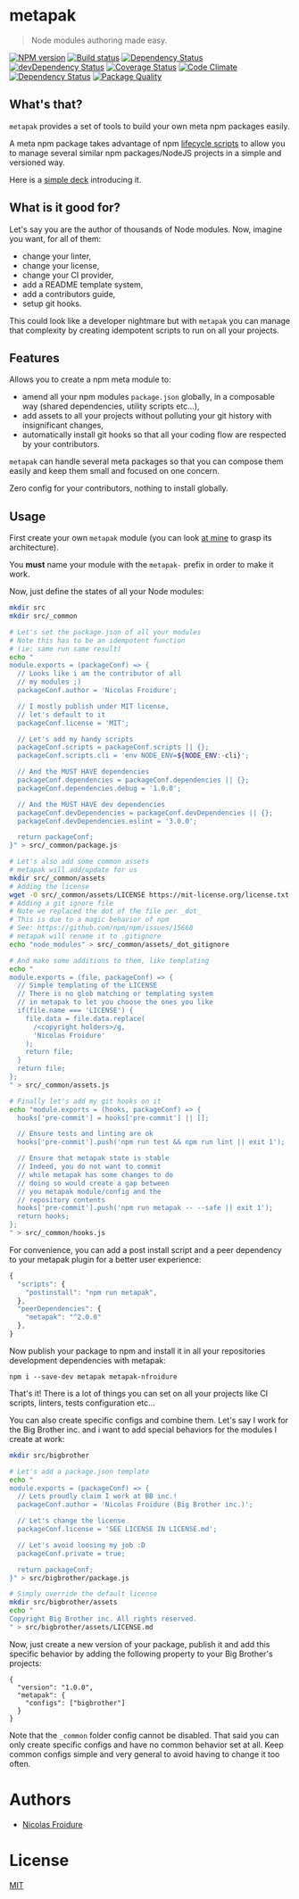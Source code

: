 [//]: # ( )
[//]: # (This file is automatically generated by a `metapak`)
[//]: # (module. Do not change it  except between the)
[//]: # (`content:start/end` flags, your changes would)
[//]: # (be overridden.)
[//]: # ( )
# metapak
> Node modules authoring made easy.

[![NPM version](https://badge.fury.io/js/metapak.svg)](https://npmjs.org/package/metapak)
[![Build status](https://secure.travis-ci.org/nfroidure/metapak.svg)](https://travis-ci.org/nfroidure/metapak)
[![Dependency Status](https://david-dm.org/nfroidure/metapak.svg)](https://david-dm.org/nfroidure/metapak)
[![devDependency Status](https://david-dm.org/nfroidure/metapak/dev-status.svg)](https://david-dm.org/nfroidure/metapak#info=devDependencies)
[![Coverage Status](https://coveralls.io/repos/nfroidure/metapak/badge.svg?branch=master)](https://coveralls.io/r/nfroidure/metapak?branch=master)
[![Code Climate](https://codeclimate.com/github/nfroidure/metapak.svg)](https://codeclimate.com/github/nfroidure/metapak)
[![Dependency Status](https://dependencyci.com/github/nfroidure/metapak/badge)](https://dependencyci.com/github/nfroidure/metapak)
[![Package Quality](http://npm.packagequality.com/shield/metapak.svg)](http://packagequality.com/#?package=metapak)


[//]: # (::contents:start)

## What's that?

`metapak` provides a set of tools to build
 your own meta npm packages easily.

A meta npm package takes advantage of npm
 [lifecycle scripts](https://docs.npmjs.com/misc/scripts)
 to allow you to manage several similar npm
 packages/NodeJS projects in a simple and
 versioned way.

Here is a [simple deck](https://slides.com/nfroidure/meta-npm-packages/live#/)
 introducing it.

## What is it good for?

Let's say you are the author of thousands
 of Node modules. Now, imagine you want,
 for all of them:
- change your linter,
- change your license,
- change your CI provider,
- add a README template system,
- add a contributors guide,
- setup git hooks.

This could look like a developer nightmare but
 with `metapak` you can manage that complexity
 by creating idempotent scripts to run on
 all your projects.

## Features

Allows you to create a npm meta module to:
- amend all your npm modules `package.json`
 globally, in a composable way (shared
 dependencies, utility scripts etc...),
- add assets to all your projects without
 polluting your git history with
 insignificant changes,
- automatically install git hooks so that
 all your coding flow are respected by
 your contributors.

`metapak` can handle several meta packages
 so that you can compose them easily and
 keep them small and focused on one concern.

Zero config for your contributors, nothing
 to install globally.

## Usage

First create your own `metapak` module
 (you can look [at mine](https://github.com/nfroidure/metapak-nfroidure)
 to grasp its architecture).

You **must** name your module with
 the `metapak-` prefix in order to make
 it work.

Now, just define the states of all your
 Node modules:
```sh
mkdir src
mkdir src/_common

# Let's set the package.json of all your modules
# Note this has to be an idempotent function
# (ie: same run same result)
echo "
module.exports = (packageConf) => {
  // Looks like i am the contributor of all
  // my modules ;)
  packageConf.author = 'Nicolas Froidure';

  // I mostly publish under MIT license,
  // let's default to it
  packageConf.license = 'MIT';

  // Let's add my handy scripts
  packageConf.scripts = packageConf.scripts || {};
  packageConf.scripts.cli = 'env NODE_ENV=${NODE_ENV:-cli}';

  // And the MUST HAVE dependencies
  packageConf.dependencies = packageConf.dependencies || {};
  packageConf.dependencies.debug = '1.0.0';

  // And the MUST HAVE dev dependencies
  packageConf.devDependencies = packageConf.devDependencies || {};
  packageConf.devDependencies.eslint = '3.0.0';

  return packageConf;
}" > src/_common/package.js

# Let's also add some common assets
# metapak will add/update for us
mkdir src/_common/assets
# Adding the license
wget -O src/_common/assets/LICENSE https://mit-license.org/license.txt
# Adding a git ignore file
# Note we replaced the dot of the file per _dot_
# This is due to a magic behavior of npm
# See: https://github.com/npm/npm/issues/15660
# metapak will rename it to .gitignore
echo "node_modules" > src/_common/assets/_dot_gitignore

# And make some additions to them, like templating
echo "
module.exports = (file, packageConf) => {
  // Simple templating of the LICENSE
  // There is no glob matching or templating system
  // in metapak to let you choose the ones you like
  if(file.name === 'LICENSE') {
    file.data = file.data.replace(
      /<copyright holders>/g,
      'Nicolas Froidure'
    );
    return file;
  }
  return file;
};
" > src/_common/assets.js

# Finally let's add my git hooks on it
echo "module.exports = (hooks, packageConf) => {
  hooks['pre-commit'] = hooks['pre-commit'] || [];

  // Ensure tests and linting are ok
  hooks['pre-commit'].push('npm run test && npm run lint || exit 1');

  // Ensure that metapak state is stable
  // Indeed, you do not want to commit
  // while metapak has some changes to do
  // doing so would create a gap between
  // you metapak module/config and the
  // repository contents
  hooks['pre-commit'].push('npm run metapak -- --safe || exit 1');
  return hooks;
};
" > src/_common/hooks.js
```

For convenience, you can add a post install
 script and a peer dependency to
 your metapak plugin for a better user
 experience:
```js
{
  "scripts": {
    "postinstall": "npm run metapak",
  },
  "peerDependencies": {
    "metapak": "^2.0.0"
  },
}
```

Now publish your package to npm and install
 it in all your repositories development
 dependencies with metapak:
```
npm i --save-dev metapak metapak-nfroidure
```

That's it! There is a lot of things you can set
 on all your projects like CI scripts, linters,
 tests configuration etc...

You can also create specific configs and
 combine them. Let's say I work for the
 Big Brother inc. and i want to add special
 behaviors for the modules I create at work:

```sh
mkdir src/bigbrother

# Let's add a package.json template
echo "
module.exports = (packageConf) => {
  // Lets proudly claim I work at BB inc.!
  packageConf.author = 'Nicolas Froidure (Big Brother inc.)';

  // Let's change the license
  packageConf.license = 'SEE LICENSE IN LICENSE.md';

  // Let's avoid loosing my job :D
  packageConf.private = true;

  return packageConf;
}" > src/bigbrother/package.js

# Simply override the default license
mkdir src/bigbrother/assets
echo "
Copyright Big Brother inc. All rights reserved.
" > src/bigbrother/assets/LICENSE.md
```

Now, just create a new version of your package,
 publish it and add this specific behavior by
 adding the following property to your
 Big Brother's projects:
```
{
  "version": "1.0.0",
  "metapak": {
    "configs": ["bigbrother"]
  }
}
```

Note that the `_common` folder config
 cannot be disabled. That said you can
 only create specific configs and have
 no common behavior set at all. Keep
 common configs simple and very general
 to avoid having to change it too often.


[//]: # (::contents:end)

# Authors
- [Nicolas Froidure](http://insertafter.com/en/index.html)

# License
[MIT](https://github.com/nfroidure/metapak/blob/master/LICENSE)
